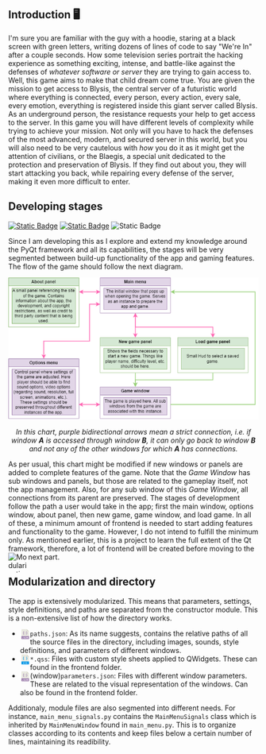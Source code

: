 ## Introduction 🖥️
I'm sure you are familiar with the guy with a hoodie, staring at a black screen with green letters, writing dozens of lines of code to say "We're In" after a couple seconds. How some television series portrait the hacking experience as something exciting, intense, and battle-like against the defenses of *whatever software or server* they are trying to gain access to.
Well, this game aims to make that child dream come true. You are given the mission to get access to Blysis, the central server of a futuristic world where everything is connected, every person, every action, every sale, every emotion, everything is registered inside this giant server called Blysis. As an underground person, the resistance requests your help to get access to the server. In this game you will have different levels of complexity while trying to achieve your mission. Not only will you have to hack the defenses of the most advanced, modern, and secured server in this world, but you will also need to be very cautelous with *how* you do it as it might get the attention of civilians, or the Blaegis, a special unit dedicated to the protection and preservation of Blysis. If they find out about you, they will start attacking you back, while repairing every defense of the server, making it even more difficult to enter.

## Developing stages
[![Static Badge](https://img.shields.io/badge/Py-Qt5-brightgreen?labelColor=blue)](https://pypi.org/project/PyQt5/)
[![Static Badge](https://img.shields.io/badge/PEP8-darkblue?logo=python&logoColor=white)](https://pep8.org/)
![Static Badge](https://img.shields.io/badge/Qt-Documentation-darkblue?labelColor=brightgreen&link=https%3A%2F%2Fdoc.qt.io%2Fqtforpython-5%2Fcontents.html)


Since I am developing this as I explore and extend my knowledge around the PyQt framework and all its capabilities, the stages will be very segmented between build-up functionality of the app and gaming features. The flow of the game should follow the next diagram.

<div align="center">
    <img src="other/window_flow.png" alt="Window Flow Chart" />
    <p><em>In this chart, purple bidirectional arrows mean a strict connection, i.e. if window <b>A</b> is accessed through window <b>B</b>, it can only go back to window <b>B</b> and not any of the other windows for which <b>A</b> has connections.</em></p>
</div>
As per usual, this chart might be modified if new windows or panels are added to complete features of the game. Note that the <i>Game Window</i> has sub windows and panels, but those are related to the gameplay itself, not the app management. Also, for any sub window of this <i>Game Window</i>, all connections from its parent are preserved.
The stages of development follow the path a user would take in the app; first the main window, options window, about panel, then new game, game window, and load game. In all of these, a minimum amount of frontend is needed to start adding features and functionality to the game. However, I do not intend to fulfill the minimum only. As mentioned earlier, this is a project to learn the full extent of the Qt framework, therefore, a lot of frontend will be created before moving to the next part.


<img align="left" width="40" height="40" src="https://pypi.org/static/images/logo-small.2a411bc6.svg" alt="Modularization concept">

## Modularization and directory

The app is extensively modularized. This means that parameters, settings, style definitions, and paths are separated from the constructor module. This is a non-extensive list of how the directory works.
* <img align="left" width="20" height="20" src="other/json_icon.png" alt="JSON file"> `paths.json`: As its name suggests, contains the relative paths of all the source files in the directory, including images, sounds, style definitions, and parameters of different windows.
* <img align="left" width="20" height="20" src="other/css.png" alt="JSON file"> `*.qss`: Files with custom style sheets applied to QWidgets. These can found in the frontend folder.
* <img align="left" width="20" height="20" src="other/json_icon.png" alt="JSON file"> (window)`parameters.json`: Files with different window parameters. These are related to the visual representation of the windows. Can also be found in the frontend folder.

Additionaly, module files are also segmented into different needs. For instance, `main_menu_signals.py` contains the `MainMenuSignals` class which is inherited by `MainMenuWindow` found in `main_menu.py`. This is to organize classes according to its contents and keep files below a certain number of lines, maintaining its readibility.